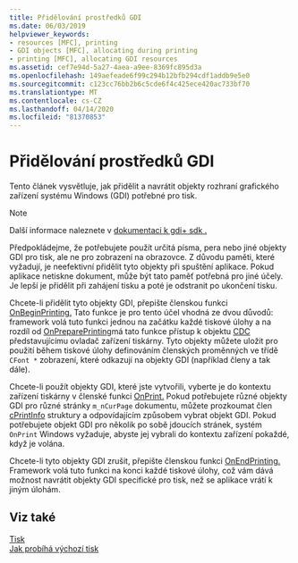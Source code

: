 ```yaml
---
title: Přidělování prostředků GDI
ms.date: 06/03/2019
helpviewer_keywords:
- resources [MFC], printing
- GDI objects [MFC], allocating during printing
- printing [MFC], allocating GDI resources
ms.assetid: cef7e94d-5a27-4aea-a9ee-8369fc895d3a
ms.openlocfilehash: 149aefeade6f99c294b12bfb294cdf1addb9e5e0
ms.sourcegitcommit: c123cc76bb2b6c5cde6f4c425ece420ac733bf70
ms.translationtype: MT
ms.contentlocale: cs-CZ
ms.lasthandoff: 04/14/2020
ms.locfileid: "81370853"
---
```

# <a name="allocating-gdi-resources"></a>Přidělování prostředků GDI

Tento článek vysvětluje, jak přidělit a navrátit objekty rozhraní grafického zařízení systému Windows (GDI) potřebné pro tisk.

> [!NOTE]
> Další informace naleznete v [dokumentaci k gdi+ sdk .](/windows/win32/gdiplus/-gdiplus-gdi-start)

Předpokládejme, že potřebujete použít určitá písma, pera nebo jiné objekty GDI pro tisk, ale ne pro zobrazení na obrazovce. Z důvodu paměti, které vyžadují, je neefektivní přidělit tyto objekty při spuštění aplikace. Pokud aplikace netiskne dokument, může být tato paměť potřebná pro jiné účely. Je lepší je přidělit při zahájení tisku a poté je odstranit po ukončení tisku.

Chcete-li přidělit tyto objekty GDI, přepište členskou funkci [OnBeginPrinting.](../mfc/reference/cview-class.md#onbeginprinting) Tato funkce je pro tento účel vhodná ze dvou důvodů: framework volá tuto funkci jednou na začátku každé tiskové úlohy a na rozdíl od [OnPreparePrinting](../mfc/reference/cview-class.md#onprepareprinting)má tato funkce přístup k objektu [CDC](../mfc/reference/cdc-class.md) představujícímu ovladač zařízení tiskárny. Tyto objekty můžete uložit pro použití během tiskové úlohy definováním členských proměnných ve třídě `CFont *` zobrazení, které odkazují na objekty GDI (například členy a tak dále).

Chcete-li použít objekty GDI, které jste vytvořili, vyberte je do kontextu zařízení tiskárny v členské funkci [OnPrint.](../mfc/reference/cview-class.md#onprint) Pokud potřebujete různé objekty GDI pro různé stránky `m_nCurPage` dokumentu, můžete prozkoumat člen [cPrintInfo](../mfc/reference/cprintinfo-structure.md) struktury a odpovídajícím způsobem vybrat objekt GDI. Pokud potřebujete objekt GDI pro několik po sobě jdoucích stránek, systém `OnPrint` Windows vyžaduje, abyste jej vybrali do kontextu zařízení pokaždé, když je volána.

Chcete-li tyto objekty GDI zrušit, přepište členskou funkci [OnEndPrinting.](../mfc/reference/cview-class.md#onendprinting) Framework volá tuto funkci na konci každé tiskové úlohy, což vám dává možnost navrátit objekty GDI specifické pro tisk, než se aplikace vrátí k jiným úlohám.

## <a name="see-also"></a>Viz také

[Tisk](../mfc/printing.md)<br/>
[Jak probíhá výchozí tisk](../mfc/how-default-printing-is-done.md)
